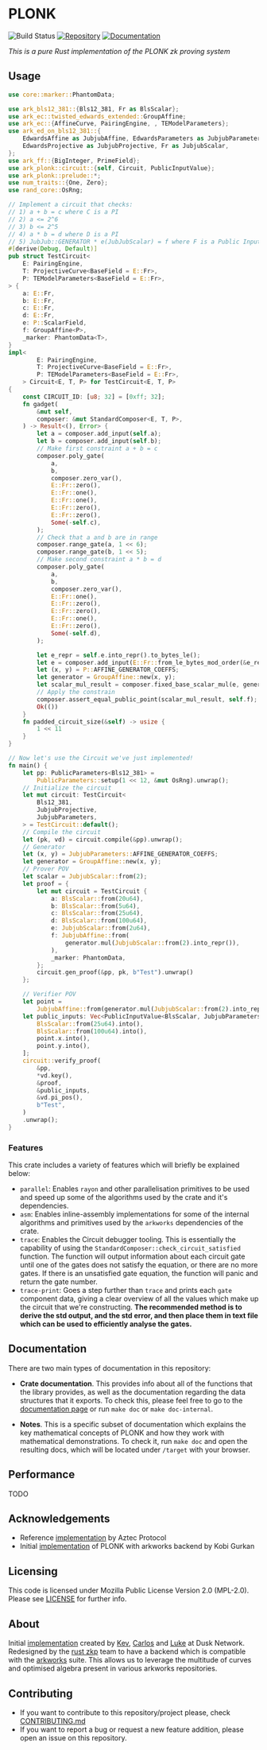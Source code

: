 # PLONK
![Build Status](https://github.com/rust-zkp/ark-plonk/workflows/Continuous%20integration/badge.svg)
[![Repository](https://img.shields.io/badge/github-plonk-blueviolet?logo=github)](https://github.com/rust-zkp/ark-plonk)
[![Documentation](https://img.shields.io/badge/docs-plonk-blue?logo=rust)](https://docs.rs/plonk/)


_This is a pure Rust implementation of the PLONK zk proving system_

## Usage

```rust
use core::marker::PhantomData;

use ark_bls12_381::{Bls12_381, Fr as BlsScalar};
use ark_ec::twisted_edwards_extended::GroupAffine;
use ark_ec::{AffineCurve, PairingEngine, , TEModelParameters};
use ark_ed_on_bls12_381::{
    EdwardsAffine as JubjubAffine, EdwardsParameters as JubjubParameters,
    EdwardsProjective as JubjubProjective, Fr as JubjubScalar,
};
use ark_ff::{BigInteger, PrimeField};
use ark_plonk::circuit::{self, Circuit, PublicInputValue};
use ark_plonk::prelude::*;
use num_traits::{One, Zero};
use rand_core::OsRng;

// Implement a circuit that checks:
// 1) a + b = c where C is a PI
// 2) a <= 2^6
// 3) b <= 2^5
// 4) a * b = d where D is a PI
// 5) JubJub::GENERATOR * e(JubJubScalar) = f where F is a Public Input
#[derive(Debug, Default)]
pub struct TestCircuit<
    E: PairingEngine,
    T: ProjectiveCurve<BaseField = E::Fr>,
    P: TEModelParameters<BaseField = E::Fr>,
> {
    a: E::Fr,
    b: E::Fr,
    c: E::Fr,
    d: E::Fr,
    e: P::ScalarField,
    f: GroupAffine<P>,
    _marker: PhantomData<T>,
}
impl<
        E: PairingEngine,
        T: ProjectiveCurve<BaseField = E::Fr>,
        P: TEModelParameters<BaseField = E::Fr>,
    > Circuit<E, T, P> for TestCircuit<E, T, P>
{
    const CIRCUIT_ID: [u8; 32] = [0xff; 32];
    fn gadget(
        &mut self,
        composer: &mut StandardComposer<E, T, P>,
    ) -> Result<(), Error> {
        let a = composer.add_input(self.a);
        let b = composer.add_input(self.b);
        // Make first constraint a + b = c
        composer.poly_gate(
            a,
            b,
            composer.zero_var(),
            E::Fr::zero(),
            E::Fr::one(),
            E::Fr::one(),
            E::Fr::zero(),
            E::Fr::zero(),
            Some(-self.c),
        );
        // Check that a and b are in range
        composer.range_gate(a, 1 << 6);
        composer.range_gate(b, 1 << 5);
        // Make second constraint a * b = d
        composer.poly_gate(
            a,
            b,
            composer.zero_var(),
            E::Fr::one(),
            E::Fr::zero(),
            E::Fr::zero(),
            E::Fr::one(),
            E::Fr::zero(),
            Some(-self.d),
        );

        let e_repr = self.e.into_repr().to_bytes_le();
        let e = composer.add_input(E::Fr::from_le_bytes_mod_order(&e_repr));
        let (x, y) = P::AFFINE_GENERATOR_COEFFS;
        let generator = GroupAffine::new(x, y);
        let scalar_mul_result = composer.fixed_base_scalar_mul(e, generator);
        // Apply the constrain
        composer.assert_equal_public_point(scalar_mul_result, self.f);
        Ok(())
    }
    fn padded_circuit_size(&self) -> usize {
        1 << 11
    }
}

// Now let's use the Circuit we've just implemented!
fn main() {
    let pp: PublicParameters<Bls12_381> =
        PublicParameters::setup(1 << 12, &mut OsRng).unwrap();
    // Initialize the circuit
    let mut circuit: TestCircuit<
        Bls12_381,
        JubjubProjective,
        JubjubParameters,
    > = TestCircuit::default();
    // Compile the circuit
    let (pk, vd) = circuit.compile(&pp).unwrap();
    // Generator
    let (x, y) = JubjubParameters::AFFINE_GENERATOR_COEFFS;
    let generator = GroupAffine::new(x, y);
    // Prover POV
    let scalar = JubjubScalar::from(2);
    let proof = {
        let mut circuit = TestCircuit {
            a: BlsScalar::from(20u64),
            b: BlsScalar::from(5u64),
            c: BlsScalar::from(25u64),
            d: BlsScalar::from(100u64),
            e: JubjubScalar::from(2u64),
            f: JubjubAffine::from(
                generator.mul(JubjubScalar::from(2).into_repr()),
            ),
            _marker: PhantomData,
        };
        circuit.gen_proof(&pp, pk, b"Test").unwrap()
    };

    // Verifier POV
    let point =
        JubjubAffine::from(generator.mul(JubjubScalar::from(2).into_repr()));
    let public_inputs: Vec<PublicInputValue<BlsScalar, JubjubParameters>> = vec![
        BlsScalar::from(25u64).into(),
        BlsScalar::from(100u64).into(),
        point.x.into(),
        point.y.into(),
    ];
    circuit::verify_proof(
        &pp,
        *vd.key(),
        &proof,
        &public_inputs,
        &vd.pi_pos(),
        b"Test",
    )
    .unwrap();
}
```

### Features

This crate includes a variety of features which will briefly be explained below:
- `parallel`: Enables `rayon` and other parallelisation primitives to be used and speed up some of the algorithms used
by the crate and it's dependencies.
- `asm`: Enables inline-assembly implementations for some of the internal algorithms and primitives used by the `arkworks` dependencies of the crate.
- `trace`: Enables the Circuit debugger tooling. This is essentially the capability of using the
`StandardComposer::check_circuit_satisfied` function. The function will output information about each circuit gate until one of the gates does not satisfy the equation, or there are no more gates. If there is an unsatisfied gate
equation, the function will panic and return the gate number.
- `trace-print`: Goes a step further than `trace` and prints each `gate` component data, giving a clear overview of all the
values which make up the circuit that we're constructing.
__The recommended method is to derive the std output, and the std error, and then place them in text file
  which can be used to efficiently analyse the gates.__



## Documentation

There are two main types of documentation in this repository:

- **Crate documentation**. This provides info about all of the functions that the library provides, as well
  as the documentation regarding the data structures that it exports. To check this, please feel free to go to
  the [documentation page](https://docs.rs/ark-plonk/) or run `make doc` or `make doc-internal`.

- **Notes**. This is a specific subset of documentation which explains the key mathematical concepts
  of PLONK and how they work with mathematical demonstrations. To check it, run `make doc` and open the resulting docs,
  which will be located under `/target` with your browser.

## Performance
TODO

## Acknowledgements

- Reference [implementation](https://github.com/AztecProtocol/barretenberg) by Aztec Protocol
- Initial [implementation](https://github.com/kobigurk/plonk/tree/kobigurk/port_to_zexe) of PLONK with arkworks backend by Kobi Gurkan


## Licensing

This code is licensed under Mozilla Public License Version 2.0 (MPL-2.0). Please see [LICENSE](https://github.com/rust-zkp/ark-plonk/blob/master/LICENSE) for further info.

## About
Initial [implementation](https://github.com/dusk-network/plonk) created by [Kev](https://github.com/kevaundray), [Carlos](https://github.com/CPerezz) and [Luke](https://github.com/LukePearson1) at Dusk Network.
Redesigned by the [rust zkp](https://github.com/rust-zkp) team to have a backend which is compatible with the [arkworks](https://github.com/arkworks-rs) suite. This allows us to leverage the multitude of curves
and optimised algebra present in various arkworks repositories.

## Contributing

- If you want to contribute to this repository/project please, check [CONTRIBUTING.md](https://github.com/rust-zkp/ark-plonk/blob/master/CONTRIBUTING.md)
- If you want to report a bug or request a new feature addition, please open an issue on this repository.
